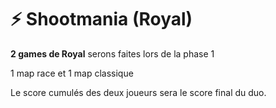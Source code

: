 # ⚡ Shootmania (Royal)

**2 games de Royal** serons faites lors de la phase 1

1 map race et 1 map classique&#x20;

Le score cumulés des deux joueurs sera le score final du duo.
